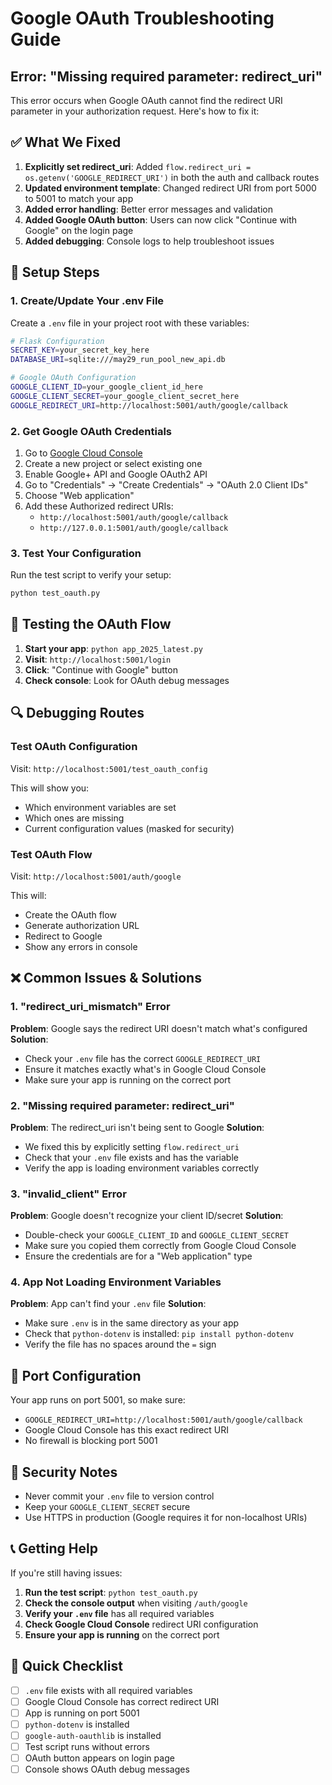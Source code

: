 # Google OAuth Troubleshooting Guide

## Error: "Missing required parameter: redirect_uri"

This error occurs when Google OAuth cannot find the redirect URI parameter in your authorization request. Here's how to fix it:

## ✅ What We Fixed

1. **Explicitly set redirect_uri**: Added `flow.redirect_uri = os.getenv('GOOGLE_REDIRECT_URI')` in both the auth and callback routes
2. **Updated environment template**: Changed redirect URI from port 5000 to 5001 to match your app
3. **Added error handling**: Better error messages and validation
4. **Added Google OAuth button**: Users can now click "Continue with Google" on the login page
5. **Added debugging**: Console logs to help troubleshoot issues

## 🔧 Setup Steps

### 1. Create/Update Your .env File

Create a `.env` file in your project root with these variables:

```bash
# Flask Configuration
SECRET_KEY=your_secret_key_here
DATABASE_URI=sqlite:///may29_run_pool_new_api.db

# Google OAuth Configuration
GOOGLE_CLIENT_ID=your_google_client_id_here
GOOGLE_CLIENT_SECRET=your_google_client_secret_here
GOOGLE_REDIRECT_URI=http://localhost:5001/auth/google/callback
```

### 2. Get Google OAuth Credentials

1. Go to [Google Cloud Console](https://console.cloud.google.com/)
2. Create a new project or select existing one
3. Enable Google+ API and Google OAuth2 API
4. Go to "Credentials" → "Create Credentials" → "OAuth 2.0 Client IDs"
5. Choose "Web application"
6. Add these Authorized redirect URIs:
   - `http://localhost:5001/auth/google/callback`
   - `http://127.0.0.1:5001/auth/google/callback`

### 3. Test Your Configuration

Run the test script to verify your setup:

```bash
python test_oauth.py
```

## 🚀 Testing the OAuth Flow

1. **Start your app**: `python app_2025_latest.py`
2. **Visit**: `http://localhost:5001/login`
3. **Click**: "Continue with Google" button
4. **Check console**: Look for OAuth debug messages

## 🔍 Debugging Routes

### Test OAuth Configuration
Visit: `http://localhost:5001/test_oauth_config`

This will show you:
- Which environment variables are set
- Which ones are missing
- Current configuration values (masked for security)

### Test OAuth Flow
Visit: `http://localhost:5001/auth/google`

This will:
- Create the OAuth flow
- Generate authorization URL
- Redirect to Google
- Show any errors in console

## ❌ Common Issues & Solutions

### 1. "redirect_uri_mismatch" Error
**Problem**: Google says the redirect URI doesn't match what's configured
**Solution**: 
- Check your `.env` file has the correct `GOOGLE_REDIRECT_URI`
- Ensure it matches exactly what's in Google Cloud Console
- Make sure your app is running on the correct port

### 2. "Missing required parameter: redirect_uri"
**Problem**: The redirect_uri isn't being sent to Google
**Solution**: 
- We fixed this by explicitly setting `flow.redirect_uri`
- Check that your `.env` file exists and has the variable
- Verify the app is loading environment variables correctly

### 3. "invalid_client" Error
**Problem**: Google doesn't recognize your client ID/secret
**Solution**:
- Double-check your `GOOGLE_CLIENT_ID` and `GOOGLE_CLIENT_SECRET`
- Make sure you copied them correctly from Google Cloud Console
- Ensure the credentials are for a "Web application" type

### 4. App Not Loading Environment Variables
**Problem**: App can't find your `.env` file
**Solution**:
- Make sure `.env` is in the same directory as your app
- Check that `python-dotenv` is installed: `pip install python-dotenv`
- Verify the file has no spaces around the `=` sign

## 📱 Port Configuration

Your app runs on port 5001, so make sure:
- `GOOGLE_REDIRECT_URI=http://localhost:5001/auth/google/callback`
- Google Cloud Console has this exact redirect URI
- No firewall is blocking port 5001

## 🔐 Security Notes

- Never commit your `.env` file to version control
- Keep your `GOOGLE_CLIENT_SECRET` secure
- Use HTTPS in production (Google requires it for non-localhost URIs)

## 📞 Getting Help

If you're still having issues:

1. **Run the test script**: `python test_oauth.py`
2. **Check the console output** when visiting `/auth/google`
3. **Verify your `.env` file** has all required variables
4. **Check Google Cloud Console** redirect URI configuration
5. **Ensure your app is running** on the correct port

## 🎯 Quick Checklist

- [ ] `.env` file exists with all required variables
- [ ] Google Cloud Console has correct redirect URI
- [ ] App is running on port 5001
- [ ] `python-dotenv` is installed
- [ ] `google-auth-oauthlib` is installed
- [ ] Test script runs without errors
- [ ] OAuth button appears on login page
- [ ] Console shows OAuth debug messages
